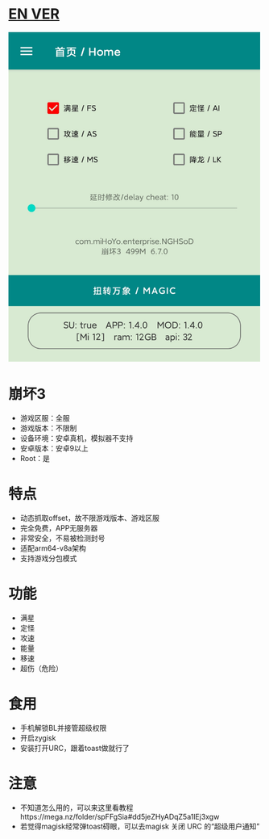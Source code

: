 # [EN VER](README_en.md)  
  
<img src="img/1.png" width="500px">


# 崩坏3
* 游戏区服：全服
* 游戏版本：不限制
* 设备环境：安卓真机，模拟器不支持
* 安卓版本：安卓9以上
* Root：是

# 特点
* 动态抓取offset，故不限游戏版本、游戏区服
* 完全免费，APP无服务器
* 非常安全，不易被检测封号
* 适配arm64-v8a架构
* 支持游戏分包模式

# 功能
* 满星
* 定怪
* 攻速
* 能量
* 移速
* 超伤（危险）

# 食用
* 手机解锁BL并接管超级权限
* 开启zygisk
* 安装打开URC，跟着toast做就行了


# 注意
* 不知道怎么用的，可以来这里看教程https://mega.nz/folder/spFFgSia#dd5jeZHyADqZ5a1lEj3xgw
* 若觉得magisk经常弹toast碍眼，可以去magisk 关闭 URC 的“超级用户通知”

